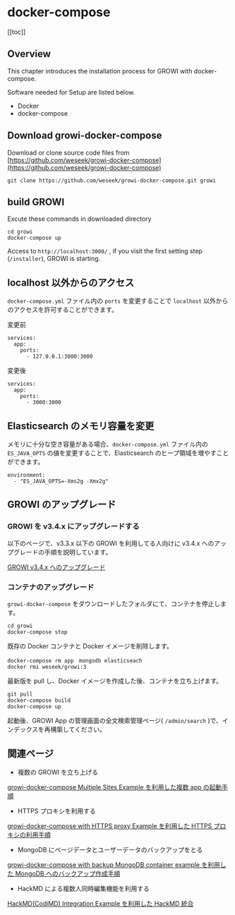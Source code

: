 # docker-compose

[[toc]]

## Overview

This chapter introduces the installation process for GROWI with docker-compose.

Software needed for Setup are listed below.

* Docker
* docker-compose

## Download growi-docker-compose

Download or clone source code files from [https://github.com/weseek/growi-docker-compose](https://github.com/weseek/growi-docker-compose) 

```text
git clone https://github.com/weseek/growi-docker-compose.git growi
```

## build GROWI

Excute these commands in downloaded directory

```text
cd growi
docker-compose up
```

Access to `http://localhost:3000/` , if you visit the first setting step (`/installer`), GROWI is starting.

## localhost 以外からのアクセス

`docker-compose.yml` ファイル内の `ports` を変更することで `localhost` 以外からのアクセスを許可することができます。

変更前

```text
services:
  app:
    ports:
      - 127.0.0.1:3000:3000
```

変更後

```text
services:
  app:
    ports:
      - 3000:3000
```

## Elasticsearch のメモリ容量を変更

メモリに十分な空き容量がある場合、`docker-compose.yml` ファイル内の `ES_JAVA_OPTS` の値を変更することで、Elasticsearch のヒープ領域を増やすことができます。

```text
environment:
  - "ES_JAVA_OPTS=-Xms2g -Xmx2g"
```

## GROWI のアップグレード

### GROWI を v3.4.x にアップグレードする

以下のページで、v3.3.x 以下の GROWI を利用してる人向けに v3.4.x へのアップグレードの手順を説明しています。

[GROWI v3.4.x へのアップグレード](../upgrading/34x.html)

### コンテナのアップグレード

`growi-docker-compose` をダウンロードしたフォルダにて、コンテナを停止します。

```text
cd growi
docker-compose stop
```

既存の Docker コンテナと Docker イメージを削除します。

```text
docker-compose rm app　mongodb elasticseach
docker rmi weseek/growi:3
```

最新版を pull し、Docker イメージを作成した後、コンテナを立ち上げます。
```text
git pull
docker-compose build
docker-compose up
```

起動後、GROWI App の管理画面の全文検索管理ページ( `/admin/search` )で、インデックスを再構築してください。

## 関連ページ

- 複数の GROWI を立ち上げる

[growi-docker-compose Multiple Sites Example を利用した複数 app の起動手順](../admin-cookbook/multi-app.html)

- HTTPS プロキシを利用する

[growi-docker-compose with HTTPS proxy Example を利用した HTTPS プロキシの利用手順](../admin-cookbook/lets-encrypt.html)

- MongoDB にページデータとユーザーデータのバックアップをとる

[growi-docker-compose with backup MongoDB container example を利用した MongoDB へのバックアップ作成手順](../admin-cookbook/mongodb-backup-regular.html#manage-with-docker-compose)

- HackMD による複数人同時編集機能を利用する

[HackMD(CodiMD) Integration Example を利用した HackMD 統合](../admin-cookbook/integrate-with-hackmd.html#%E6%97%A2%E5%AD%98%E3%81%AE-hackmd-codimd-%E3%81%A8%E9%80%A3%E6%90%BA%E3%81%99%E3%82%8B)